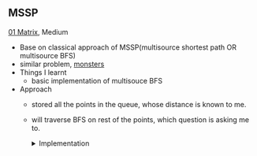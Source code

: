 ##  MSSP
[01 Matrix](https://leetcode.com/problems/01-matrix/), Medium
 - Base on classical approach of MSSP(multisource shortest path OR multisource BFS)
 - similar problem, [monsters](https://cses.fi/problemset/task/1194)
 - Things I learnt
     - basic implementation of multisouce BFS
 - Approach 
   - stored all the points in the queue, whose distance is known to me. 
   - will traverse BFS on rest of the points, which question is asking me to.
      <details>
      <summary>Implementation</summary>

      ```cpp
      
      int dr[] = {-1, 1, 0, 0}; 
      int dc[] = {0, 0, -1, 1};
      class Solution {
          public:
          vector<vector<int>> updateMatrix(vector<vector<int>>& mat) {
              int n = mat.size();
              int m = mat[0].size();
              vector<vector<int>> dist(n, vector<int>(m, 1e9));
              vector<vector<bool>> used(n, vector<bool>(m, false));
              queue<pair<int, int>> qu;
      
              for (int i = 0; i < n; i++)
                  for (int j = 0; j < m; j++)
                      if (mat[i][j] == 0) {
                          qu.push({i, j});
                          dist[i][j] = 0;
                          used[i][j] = true;
                      }
      
              while (!qu.empty()) {
                  auto [r, c] = qu.front();
                  qu.pop();
      
                  for (int i = 0; i < 4; i++) {
                      int rr = dr[i] + r;
                      int cc = dc[i] + c;
      
                      if (rr < 0 or cc < 0 or rr >= n or cc >= m or used[rr][cc])
                          continue;
      
                      used[rr][cc] = true;
                      qu.push({rr, cc});
      
                      dist[rr][cc] = dist[r][c] + 1;
                  }
              }
              return dist;
          }
      };
      
      
      ```
      </details>
